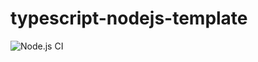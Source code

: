 # typescript-nodejs-template

![Node.js CI](https://github.com/Faelivrinx/typescript-nodejs-template/workflows/Node.js%20CI/badge.svg)
